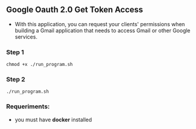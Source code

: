 ## Google Oauth 2.0 Get Token Access

- With this application, you can request your clients' permissions when building a Gmail application that needs to access Gmail or other Google services.

### Step 1
```
chmod +x ./run_program.sh
```


### Step 2
```
./run_program.sh
```

### Requeriments:
 - you must have **docker** installed
